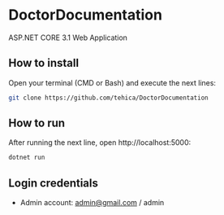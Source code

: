 # DoctorDocumentation
ASP.NET CORE 3.1 Web Application

## How to install

Open your terminal (CMD or Bash) and execute the next lines:
```bash
git clone https://github.com/tehica/DoctorDocumentation
```

## How to run

After running the next line, open http://localhost:5000:
```bash
dotnet run
```

## Login credentials

* Admin account: admin@gmail.com / admin

